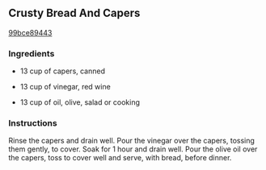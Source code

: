 ## Crusty Bread And Capers

[99bce89443](http://cooking.nytimes.com/recipes/7056)

### Ingredients

 - 13 cup of capers, canned

 - 13 cup of vinegar, red wine

 - 13 cup of oil, olive, salad or cooking

### Instructions

Rinse the capers and drain well. Pour the vinegar over the capers, tossing them gently, to cover. Soak for 1 hour and drain well. Pour the olive oil over the capers, toss to cover well and serve, with bread, before dinner.